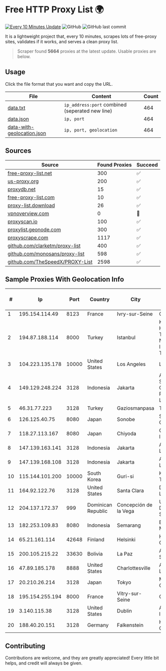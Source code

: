 
# Free HTTP Proxy List 🌍

[![Every 10 Minutes Update](https://github.com/mertguvencli/http-proxy-list/actions/workflows/main.yml/badge.svg?branch=main)](https://github.com/mertguvencli/http-proxy-list/actions/workflows/main.yml)
![GitHub](https://img.shields.io/github/license/mertguvencli/http-proxy-list)
![GitHub last commit](https://img.shields.io/github/last-commit/mertguvencli/http-proxy-list)

It is a lightweight project that, every 10 minutes, scrapes lots of free-proxy sites, validates if it works, and serves a clean proxy list.


> Scraper found **5664** proxies at the latest update. Usable proxies are below.

## Usage

Click the file format that you want and copy the URL.


|File|Content|Count|
|----|-------|-----|
|[data.txt](https://raw.githubusercontent.com/mertguvencli/http-proxy-list/main/proxy-list/data.txt)|`ip_address:port` combined (seperated new line)|464|
|[data.json](https://raw.githubusercontent.com/mertguvencli/http-proxy-list/main/proxy-list/data.json)|`ip, port`|464|
|[data-with-geolocation.json](https://raw.githubusercontent.com/mertguvencli/http-proxy-list/main/proxy-list/data-with-geolocation.json)|`ip, port, geolocation`|464|

## Sources

|Source|Found Proxies|Succeed|
|------|-------------|-------|
|[free-proxy-list.net](https://free-proxy-list.net)|300|✅|
|[us-proxy.org](https://www.us-proxy.org)|200|✅|
|[proxydb.net](http://proxydb.net)|15|✅|
|[free-proxy-list.com](https://free-proxy-list.com/?page=&port=&type%5B%5D=http&type%5B%5D=https&up_time=0&search=Search)|10|✅|
|[proxy-list.download](https://www.proxy-list.download/HTTP)|26|✅|
|[vpnoverview.com](https://vpnoverview.com/privacy/anonymous-browsing/free-proxy-servers)|0|🚫|
|[proxyscan.io](https://www.proxyscan.io)|100|✅|
|[proxylist.geonode.com](https://proxylist.geonode.com/api/proxy-list?limit=300&page=1&sort_by=lastChecked&sort_type=desc&protocols=http,https)|300|✅|
|[proxyscrape.com](https://api.proxyscrape.com/v2/?request=displayproxies&protocol=http&timeout=10000&country=all&ssl=all&anonymity=all)|1117|✅|
|[github.com/clarketm/proxy-list](https://raw.githubusercontent.com/clarketm/proxy-list/master/proxy-list-raw.txt)|400|✅|
|[github.com/monosans/proxy-list](https://raw.githubusercontent.com/monosans/proxy-list/main/proxies/http.txt)|598|✅|
|[github.com/TheSpeedX/PROXY-List](https://raw.githubusercontent.com/TheSpeedX/PROXY-List/master/http.txt)|2598|✅|


## Sample Proxies With Geolocation Info

|#|Ip|Port|Country|City|Internet Service Provider|
|-|--|----|-------|----|-------------------------|
|1|195.154.114.49|8123|France|Ivry-sur-Seine|Online S.A.S.|
|2|194.87.188.114|8000|Turkey|Istanbul|Kadir Huseyin Tezcan Nosspeed Internet Teknolojileri|
|3|104.223.135.178|10000|United States|Los Angeles|LayerHost|
|4|149.129.248.224|3128|Indonesia|Jakarta|Alibaba.com Singapore E-Commerce Private Limited|
|5|46.31.77.223|3128|Turkey|Gaziosmanpasa|Talha Bogaz|
|6|126.125.40.75|8080|Japan|Sonobe|Softbank BB Corp.|
|7|118.27.113.167|8080|Japan|Chiyoda|GMO Internet, Inc.|
|8|147.139.163.141|3128|Indonesia|Jakarta|Alibaba.com LLC|
|9|147.139.168.108|3128|Indonesia|Jakarta|Alibaba.com LLC|
|10|115.144.101.200|10000|South Korea|Guri-si|Korea Telecom|
|11|164.92.122.76|3128|United States|Santa Clara|DigitalOcean, LLC|
|12|204.137.172.37|999|Dominican Republic|Concepción de la Vega|Univegacomu Del Caribe SRL|
|13|182.253.109.83|8080|Indonesia|Semarang|Biznet Metronet|
|14|65.21.161.114|42648|Finland|Helsinki|Hetzner Online GmbH|
|15|200.105.215.22|33630|Bolivia|La Paz|AXS Bolivia S. A.|
|16|47.89.185.178|8888|United States|Charlottesville|Alibaba.com LLC|
|17|20.210.26.214|3128|Japan|Tokyo|Microsoft Corporation|
|18|195.154.255.194|8000|France|Vitry-sur-Seine|Online S.A.S.|
|19|3.140.115.38|3128|United States|Dublin|Amazon.com, Inc.|
|20|188.40.20.151|3128|Germany|Falkenstein|Hetzner Online GmbH|



## Contributing

Contributions are welcome, and they are greatly appreciated! Every
little bit helps, and credit will always be given.

